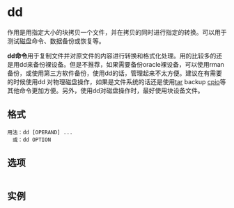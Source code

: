 # dd

作用是用指定大小的块拷贝一个文件，并在拷贝的同时进行指定的转换。可以用于测试磁盘命令、数据备份或恢复等。

**dd命令**用于复制文件并对原文件的内容进行转换和格式化处理。用的比较多的还是用dd来备份裸设备。但是不推荐，如果需要备份oracle裸设备，可以使用rman备份，或使用第三方软件备份，使用dd的话，管理起来不太方便。建议在有需要的时候使用dd 对物理磁盘操作，如果是文件系统的话还是使用[tar](http://man.linuxde.net/tar) backup [cpio](http://man.linuxde.net/cpio)等其他命令更加方便。另外，使用dd对磁盘操作时，最好使用块设备文件。

## 格式

```shell
用法：dd [OPERAND] ...
　或：dd OPTION
```

## 选项

```

```



## 实例